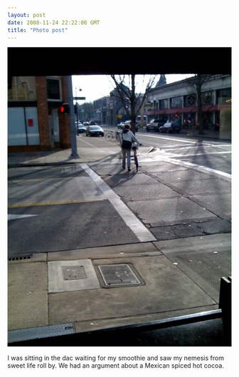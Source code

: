 ```yaml
---
layout: post
date: 2008-11-24 22:22:00 GMT
title: "Photo post"
---
```

![travisj](/images/fdc4cceff8f34dadd72103730aa2618d99f1c1c49777a48db2d53f4c155da497.jpg)

I was sitting in the dac waiting for my smoothie and saw my nemesis from sweet life roll by. We had an argument about a Mexican spiced hot cocoa. 
